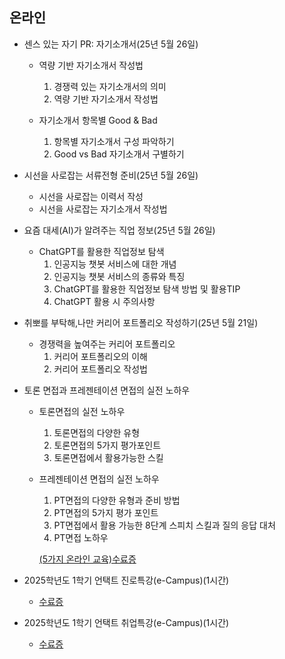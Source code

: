   ## 온라인
   * 센스 있는 자기 PR: 자기소개서(25년 5월 26일)
     
     * 역량 기반 자기소개서 작성법
        1. 경쟁력 있는 자기소개서의 의미 
        2. 역량 기반 자기소개서 작성법
        
     * 자기소개서 항목별 Good & Bad
        1. 항목별 자기소개서 구성 파악하기
        2. Good vs Bad 자기소개서 구별하기
           
   * 시선을 사로잡는 서류전형 준비(25년 5월 26일)
     
     * 시선을 사로잡는 이력서 작성
     * 시선을 사로잡는 자기소개서 작성법
     
   * 요즘 대세(AI)가 알려주는 직업 정보(25년 5월 26일)
     
     * ChatGPT를 활용한 직업정보 탐색
        1. 인공지능 챗봇 서비스에 대한 개념
        2. 인공지능 챗봇 서비스의 종류와 특징
        3. ChatGPT를 활용한 직업정보 탐색 방법 및 활용TIP 
        4. ChatGPT 활용 시 주의사항
           
   * 취뽀를 부탁해,나만 커리어 포트폴리오 작성하기(25년 5월 21일)
     
      * 경쟁력을 높여주는 커리어 포트폴리오
        1. 커리어 포트폴리오의 이해
        2. 커리어 포트폴리오 작성법
           
   * 토론 면접과 프레젠테이션 면접의 실전 노하우
     
      * 토론면접의 실전 노하우
        1. 토론면접의 다양한 유형
        2. 토론면접의 5가지 평가포인트
        3. 토론면접에서 활용가능한 스킬
        
      * 프레젠테이션 면접의 실전 노하우
        1. PT면접의 다양한 유형과 준비 방법 
        2. PT면접의 5가지 평가 포인트 
        3. PT면접에서 활용 가능한 8단계 스피치 스킬과 질의 응답 대처
        4. PT면접 노하우
      
        [(5가지 온라인 교육)수료증](./online1.pdf)
        

   * 2025학년도 1학기 언택트 진로특강(e-Campus)(1시간)
   
     * [수료증](./online2.pdf)
   
   * 2025학년도 1학기 언택트 취업특강(e-Campus)(1시간)
   
     * [수료증](./online3.pdf)

  
